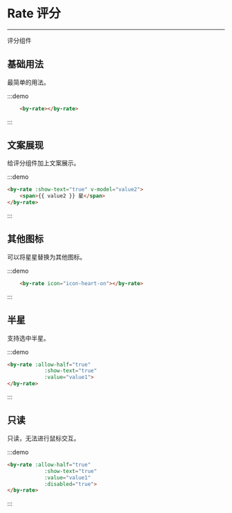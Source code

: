 # Rate 评分

---

评分组件

## 基础用法

最简单的用法。

:::demo
```html
    <by-rate></by-rate>
```
:::


## 文案展现

给评分组件加上文案展示。

:::demo
```html
<by-rate :show-text="true" v-model="value2">
    <span>{{ value2 }} 星</span>
</by-rate>
```
:::

## 其他图标

可以将星星替换为其他图标。

:::demo
```html
    <by-rate icon="icon-heart-on"></by-rate>
```
:::


## 半星

支持选中半星。

:::demo
```html
<by-rate :allow-half="true"
            :show-text="true"
            :value="value1">
</by-rate>
```
:::


## 只读

只读，无法进行鼠标交互。

:::demo
```html
<by-rate :allow-half="true"
            :show-text="true"
            :value="value1"
            :disabled="true">
</by-rate>
```
:::

<script lang="ts">
    import { Vue, Component } from "vue-property-decorator";

    @Component
    export default class ByRateMd extends Vue {
        value2 = 3;

        value1 = 2.5;
    }
</script>
